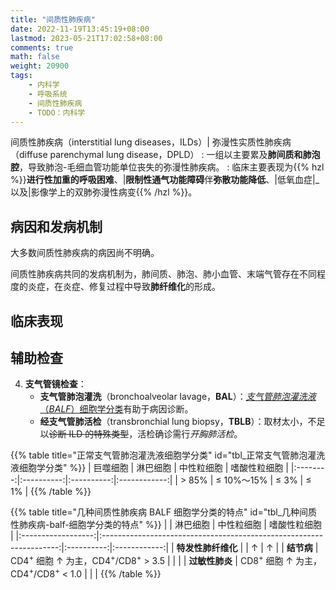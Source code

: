 ```yaml
---
title: "间质性肺疾病"
date: 2022-11-19T13:45:19+08:00
lastmod: 2023-05-21T17:02:58+08:00
comments: true
math: false
weight: 20900
tags:
    - 内科学
    - 呼吸系统
    - 间质性肺疾病
    - TODO：内科学
---
```


间质性肺疾病（interstitial lung diseases，ILDs）| 弥漫性实质性肺疾病（diffuse parenchymal lung disease，DPLD）
: 一组以主要累及**肺间质和肺泡腔**，导致肺泡-毛细血管功能单位丧失的弥漫性肺疾病。
: 临床主要表现为{{% hzl %}}**进行性加重的呼吸困难**、|**限制性通气功能障碍**伴**弥散功能降低**、|低氧血症|_以及|影像学上的双肺弥漫性病变{{% /hzl %}}。

<!--more-->

## 病因和发病机制

大多数间质性肺疾病的病因尚不明确。

间质性肺疾病共同的发病机制为，肺间质、肺泡、肺小血管、末端气管存在不同程度的炎症，在炎症、修复过程中导致**肺纤维化**的形成。

## 临床表现

## 辅助检查

4. **支气管镜检查**：
    - **支气管肺泡灌洗**（bronchoalveolar lavage，**BAL**）：[*支气管肺泡灌洗液*（*BALF*）细胞学分类](#tbl_正常支气管肺泡灌洗液细胞学分类)有助于病因诊断。
    - **经支气管肺活检**（transbronchial lung biopsy，**TBLB**）：取材太小，不足以~~诊断 ILD 的特殊类型~~，活检确诊需行*开胸肺活检*。

{{% table title="正常支气管肺泡灌洗液细胞学分类" id="tbl_正常支气管肺泡灌洗液细胞学分类" %}}
| 巨噬细胞 |  淋巴细胞  | 中性粒细胞 | 嗜酸性粒细胞 |
|:--------:|:----------:|:----------:|:------------:|
|  \> 85%  | ≤ 10%～15% |    ≤ 3%    |     ≤ 1%     |
{{% /table %}}

{{% table title="几种间质性肺疾病 BALF 细胞学分类的特点" id="tbl_几种间质性肺疾病-balf-细胞学分类的特点" %}}
|                    |                               淋巴细胞                              | 中性粒细胞 | 嗜酸性粒细胞 |
|:------------------:|:-------------------------------------------------------------------:|:----------:|:------------:|
| **特发性肺纤维化** |                                                                     |      ↑     |       ↑      |
|     **结节病**     | CD4<sup>+</sup> 细胞 ↑ 为主，CD4<sup>+</sup>/CD8<sup>+</sup> \> 3.5 |            |              |
|   **过敏性肺炎**   | CD8<sup>+</sup> 细胞 ↑ 为主，CD4<sup>+</sup>/CD8<sup>+</sup> \< 1.0 |            |              |
{{% /table %}}

